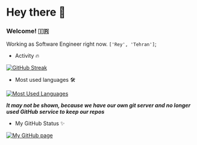 # Hey there 👋
### Welcome! 🇮🇷
Working as Software Engineer right now.
`['Rey', 'Tehran']`;
- Activity 🔥

[![GitHub Streak](https://github-readme-streak-stats.herokuapp.com?user=ItzAmirmahdi&theme=highcontrast&border_radius=5.5)](https://git.io/streak-stats)

- Most used languages 🛠️

[![Most Used Languages](https://github-readme-stats.vercel.app/api/top-langs/?username=itzamirmahdi&theme=highcontrast)](https://github.com/anuraghazra/github-readme-stats)

**_It may not be shown, because we have our own git server and no longer used GitHub service to keep our repos_**

- My GitHub Status ✨

[![My GitHub page](https://github-readme-stats.vercel.app/api?username=ItzAmirmahdi&count_private=true&theme=highcontrast)](https://github.com/anuraghazra/github-readme-stats)
